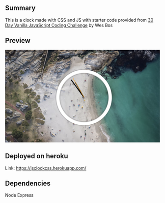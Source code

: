## Summary

This is a clock made with CSS and JS with starter code provided from [30 Day Vanilla JavaScript Coding Challenge](https://javascript30.com/) by Wes Bos

## Preview
![clock](https://github.com/desireemendes/JS30-CSS-Clock/blob/master/images/clock.png?raw=true)

## Deployed on heroku
Link: https://jsclockcss.herokuapp.com/

## Dependencies
Node
Express
